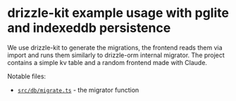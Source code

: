 # drizzle-kit example usage with pglite and indexeddb persistence

We use drizzle-kit to generate the migrations, the frontend reads them via import and runs them similarly to drizzle-orm internal migrator.
The project contains a simple kv table and a random frontend made with Claude.

Notable files:

- [`src/db/migrate.ts`](src/db/migrate.ts) - the migrator function
